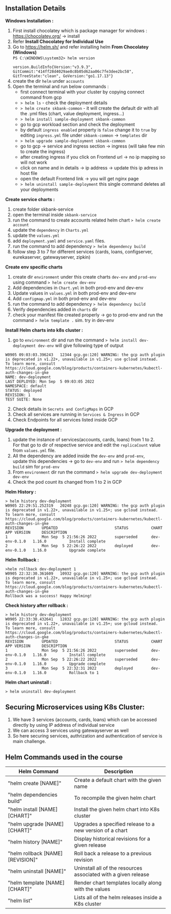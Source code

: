 Installation Details
---

**Windows Installation :**
1) First install chocolatey which is package manager for windows : https://chocolatey.org/ -> install
2) Refer **Install Chocolatey for Individual Use**
3) Go to https://helm.sh/ and refer installing helm **From Chocolatey (Windows)**<br />
   <code>PS C:\WINDOWS\system32> helm version<br />
   version.BuildInfo{Version:"v3.9.3", GitCommit:"414ff28d4029ae8c8b05d62aa06c7fe3dee2bc58", GitTreeState:"clean", GoVersion:"go1.17.13"}</code>
4) create the dir `helm` under `accounts`
5) Open the terminal and run below commands :<br />
   - first connect terminal with your cluster by copying connect command from gcp
   - `> helm ls` - check the deployment details
   - `> helm create skbank-common` - it will create the default dir with all the .yml files (chart, value deployment, ingress...)
   - `> helm install sample-deployment skbank-common` 
   - go to gcp workload section and check the deployment 
   - by default `ingress enabled` property is `false` change it to `true` by editing `ingress.yml` file under `skbank-common` -> `templates` dir
   - `> helm upgrade sample-deployment skbank-common` 
   - go to gcp -> service and ingress section -> ingress (will take few min to create the ingress)
   - after creating ingress if you click on Frontend url -> no ip mapping so will not work
   - click on name and in details -> ip address -> update this ip adress in host file
   - open the default Frontend link -> you will get nginx page
   - `> helm uninstall sample-deployment` this single command deletes all your deployments

**Create service charts :** 
1) create folder skbank-service
2) open the terminal inside `skbank-service`
3) run the command to create accounts related helm chart `> helm create account`
4) update the `dependency` in `Charts.yml`
5) update the `values.yml`
6) add `deployment.yaml` and `service.yaml` files.
7) run the command to add dependency `> helm dependency build`
8) follow step 3 to 7 for different services (cards, loans, configserver, eurekaserver, gatewayserver, zipkin)

**Create env specific charts**
1) create dir `environment` under this create charts `dev-env` and `prod-env` using command `> helm create dev-env`
2) Add dependencies in `Chart.yml` in both prod-env and dev-env
3) Update values in `values.yml` in both prod-env and dev-env
4) Add `configmap.yml` in both prod-env and dev-env
5) run the command to add dependency `> helm dependency build`
6) Verify dependencies added in `charts` dir
7) check your manifest file created properly -> go to prod-env and run the command `> helm template .` sim. try in dev-env


**Install Helm charts into k8s cluster :**
1) go to `environment` dir and run the command `> helm install dev-deployment dev-env` will give following type of output
```aidl
W0905 09:03:03.396243   12344 gcp.go:120] WARNING: the gcp auth plugin is deprecated in v1.22+, unavailable in v1.25+; use gcloud instead.
To learn more, consult https://cloud.google.com/blog/products/containers-kubernetes/kubectl-auth-changes-in-gke
NAME: dev-deployment
LAST DEPLOYED: Mon Sep  5 09:03:05 2022
NAMESPACE: default
STATUS: deployed
REVISION: 1
TEST SUITE: None
```
2) Check details in `Secrets and ConfigMaps` in GCP
3) Check all services are running in `Services & Ingress` in GCP
4) Check Endpoints for all services listed inside GCP

**Upgrade the deployment :**
1) update the instance of services(accounts, cards, loans) from 1 to 2.<br/>
For that go to dir of respective service and edit the `replicaCount` value from `values.yml` file.
2) All the dependency are added inside the `dev-env` and `prod-env`, <br/>
update this dependencies -> go to `dev-env` and run `> helm dependency build`  sim for `prod-env`
3) From `environment` dir run the command `> helm upgrade dev-deployment dev-env`
4) Check the pod count its changed from 1 to 2 in GCP


**Helm History :**
```aidl
> helm history dev-deployment
W0905 22:29:51.252319   20248 gcp.go:120] WARNING: the gcp auth plugin is deprecated in v1.22+, unavailable in v1.25+; use gcloud instead.
To learn more, consult https://cloud.google.com/blog/products/containers-kubernetes/kubectl-auth-changes-in-gke
REVISION        UPDATED                         STATUS          CHART           APP VERSION     DESCRIPTION
1               Mon Sep  5 21:56:26 2022        superseded      dev-env-0.1.0   1.16.0          Install complete
2               Mon Sep  5 22:26:22 2022        deployed        dev-env-0.1.0   1.16.0          Upgrade complete
```

**Helm Rollback :**
```aidl
>helm rollback dev-deployment 1
W0905 22:32:30.361609   10932 gcp.go:120] WARNING: the gcp auth plugin is deprecated in v1.22+, unavailable in v1.25+; use gcloud instead.
To learn more, consult https://cloud.google.com/blog/products/containers-kubernetes/kubectl-auth-changes-in-gke
Rollback was a success! Happy Helming!
```
**Check history after rollback :**
```aidl
> helm history dev-deployment
W0905 22:33:30.432641   12832 gcp.go:120] WARNING: the gcp auth plugin is deprecated in v1.22+, unavailable in v1.25+; use gcloud instead.
To learn more, consult https://cloud.google.com/blog/products/containers-kubernetes/kubectl-auth-changes-in-gke
REVISION        UPDATED                         STATUS          CHART           APP VERSION     DESCRIPTION
1               Mon Sep  5 21:56:26 2022        superseded      dev-env-0.1.0   1.16.0          Install complete
2               Mon Sep  5 22:26:22 2022        superseded      dev-env-0.1.0   1.16.0          Upgrade complete
3               Mon Sep  5 22:32:31 2022        deployed        dev-env-0.1.0   1.16.0          Rollback to 1
```
**Helm chart uninstall :**
```aidl
> helm uninstall dev-deployment
```


Securing Microservices using K8s Cluster:
---
1) We have 3 services (accounts, cards, loans) which can be accessed directly by using IP address of individual service
2) We can access 3 services using gatewayserver as well 
3) So here securing services, authrization and authentication of service is main challenge.

## Helm Commands used in the course

|     Helm Command       |     Description          |
| ------------- | ------------- |
| "helm create [NAME]" | Create a default chart with the given name |
| "helm dependencies build" | To recompile the given helm chart |
| "helm install [NAME] [CHART]" | Install the given helm chart into K8s cluster |
| "helm upgrade [NAME] [CHART]" | Upgrades a specified release to a new version of a chart |
| "helm history [NAME]" | Display historical revisions for a given release |
| "helm rollback [NAME] [REVISION]" | Roll back a release to a previous revision |
| "helm uninstall [NAME]" | Uninstall all of the resources associated with a given release |
| "helm template [NAME] [CHART]" | Render chart templates locally along with the values |
| "helm list" | Lists all of the helm releases inside a K8s cluster |